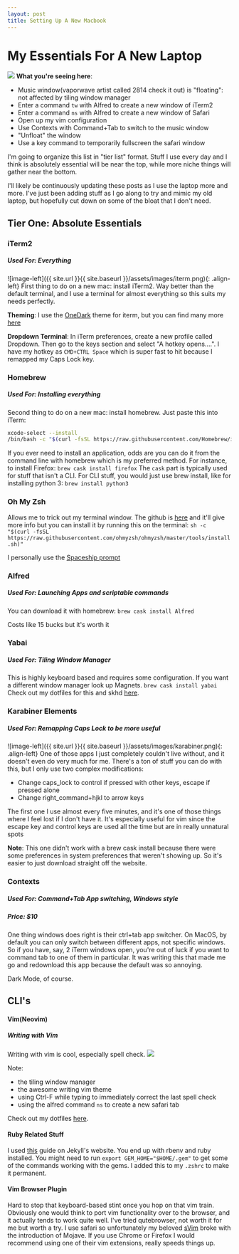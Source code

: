 ```yaml
---
layout: post
title: Setting Up A New Macbook
---
```


# My Essentials For A New Laptop
![](/assets/images/showcase.gif)
__What you're seeing here__:
- Music window(vaporwave artist called 2814 check it out) is "floating": not affected by tiling window manager
- Enter a command `tw` with Alfred to create a new window of iTerm2
- Enter a command `ns` with Alfred to create a new window of Safari
- Open up my vim configuration
- Use Contexts with Command+Tab to switch to the music window
- "Unfloat" the window
- Use a key command to temporarily fullscreen the safari window

I'm going to organize this list in "tier list" format. Stuff I use every day and I think is absolutely essential will be near the top, while more niche things will gather near the bottom.

I'll likely be continuously updating these posts as I use the laptop more and more. I've just been adding stuff as I go along to try and mimic my old laptop, but hopefully cut down on some of the bloat that I don't need.

## Tier One: Absolute Essentials

### iTerm2
##### Used For: Everything
![image-left]({{ site.url }}{{ site.baseurl }}/assets/images/iterm.png){: .align-left} First thing to do on a new mac: install iTerm2. Way better than the default terminal, and I use a terminal for almost everything so this suits my needs perfectly.

__Theming__: I use the [OneDark](https://github.com/nathanbuchar/atom-one-dark-terminal) theme for iterm, but you can find many more [here](https://iterm2colorschemes.com)

__Dropdown Terminal__: In iTerm preferences, create a new profile called Dropdown. Then go to the keys section and select "A hotkey opens....". I have my hotkey as `CMD+CTRL Space` which is super fast to hit because I remapped my Caps Lock key.

### Homebrew
##### Used For: Installing everything
Second thing to do on a new mac: install homebrew. Just paste this into iTerm:
```bash
xcode-select --install
/bin/bash -c "$(curl -fsSL https://raw.githubusercontent.com/Homebrew/install/master/install.sh)"
```
If you ever need to install an application, odds are you can do it from the command line with homebrew which is my preferred method. For instance, to install Firefox:
`brew cask install firefox`
The `cask` part is typically used for stuff that isn't a CLI. For CLI stuff, you would just use brew install, like for installing python 3:
`brew install python3`

### Oh My Zsh
Allows me to trick out my terminal window. The github is [here]() and it'll give more info but you can install it by running this on the terminal:
`sh -c "$(curl -fsSL https://raw.githubusercontent.com/ohmyzsh/ohmyzsh/master/tools/install.sh)"`

I personally use the [ Spaceship prompt ](https://github.com/pascaldevink/spaceship-zsh-theme)

### Alfred
##### Used For: Launching Apps and scriptable commands
You can download it with homebrew:
`brew cask install Alfred`

Costs like 15 bucks but it's worth it

### Yabai
##### Used For: Tiling Window Manager
This is highly keyboard based and requires some configuration. If you want a different window manager look up Magnets.
`brew cask install yabai`
Check out my dotfiles for this and skhd [here](https://github.com/dylanwilbur/my-dotfiles).

### Karabiner Elements
##### Used For: Remapping Caps Lock to be more useful

![image-left]({{ site.url }}{{ site.baseurl }}/assets/images/karabiner.png){: .align-left} One of those apps I just completely couldn't live without, and it doesn't even do very much for me. There's a ton of stuff you can do with this, but I only use two complex modifications:
- Change caps_lock to control if pressed with other keys, escape if pressed alone
- Change right_command+hjkl to arrow keys

The first one I use almost every five minutes, and it's one of those things where I feel lost if I don't have it. It's especially useful for vim since the escape key and control keys are used all the time but are in really unnatural spots

**Note**: This one didn't work with a brew cask install because there were some preferences in system preferences that weren't showing up. So it's easier to just download straight off the website.

### Contexts
##### Used For: Command+Tab App switching, Windows style
##### Price: $10

One thing windows does right is their ctrl+tab app switcher. On MacOS, by default you can only switch between different apps, not specific windows. So if you have, say, 2 iTerm windows open, you're out of luck if you want to command tab to one of them in particular. It was writing this that made me go and redownload this app because the default was so annoying.

Dark Mode, of course.

## CLI's

#### Vim(Neovim)

##### Writing with Vim

Writing with vim is cool, especially spell check.
![](/assets/images/vimwriting.gif)

Note:
- the tiling window manager
- the awesome writing vim theme
- using Ctrl-F while typing to immediately correct the last spell check
- using the alfred command `ns` to create a new safari tab


Check out my dotfiles [here](https://github.com/dylanwilbur/my-dotfiles).


#### Ruby Related Stuff
I used [this](https://jekyllrb.com/docs/installation/macos/) guide on Jekyll's website. You end up with rbenv and ruby installed.
You might need to run
`export GEM_HOME="$HOME/.gem"`
to get some of the commands working with the gems. I added this to my `.zshrc` to make it permanent.




#### Vim Browser Plugin
Hard to stop that keyboard-based stint once you hop on that vim train. Obviously one would think to port vim functionality over to the browser, and it actually tends to work quite well. I've tried qutebrowser, not worth it for me but worth a try. I use safari so unfortunately my beloved [sVim](https://github.com/flippidippi/sVim) broke with the introduction of Mojave. If you use Chrome or Firefox I would recommend using one of their vim extensions, really speeds things up.
